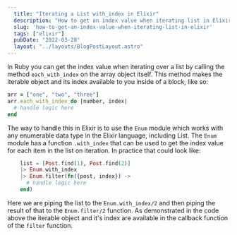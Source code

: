 ```yaml
---
  title: "Iterating a List with_index in Elixir"
  description: "How to get an index value when iterating list in Elixir"
  slug: 'how-to-get-an-index-value-when-iterating-list-in-elixir'
  tags: ["elixir"]
  pubDate: "2022-03-28"
  layout: "../layouts/BlogPostLayout.astro"
---
```


In Ruby you can get the index value when iterating over a list by calling the method `each_with_index` on the array object itself. This method makes the iterable object and its index available to you inside of a block, like so:

```ruby
arr = ["one", "two", "three"]
arr.each_with_index do |number, index|
  # handle logic here
end
```

The way to handle this in Elixir is to use the `Enum` module which works with any enumerable data type in the Elixir language, including List. The `Enum` module has a function `.with_index` that can be used to get the index value for each item in the list on iteration. In practice that could look like:

```elixir
    list = [Post.find(1), Post.find(2)]
    |> Enum.with_index
    |> Enum.filter(fn({post, index}) ->
      # handle logic here
    end)
```

Here we are piping the list to the `Enum.with_index/2` and then piping the result of that to the `Enum.filter/2` function. As demonstrated in the code above the iterable object and it's index are available in the callback function of the `filter` function.


